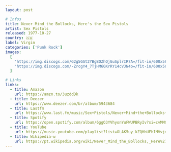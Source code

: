 ```yaml
---
layout: post

# Infos
title: Never Mind the Bollocks, Here's the Sex Pistols
artist: Sex Pistols
released: 1977-10-27
country: 🇬🇧
label: Virgin
categories: ['Punk Rock']
images:
  [
    'https://img.discogs.com/G2g5GSt2YBgBOZhQjGuSplrIR7A=/fit-in/600x566/filters:strip_icc():format(jpeg):mode_rgb():quality(90)/discogs-images/R-2558425-1377106336-4419.jpeg.jpg',
    'https://img.discogs.com/-ZrcgY4_7TjHM6GKrRY14cVJN4o=/fit-in/600x566/filters:strip_icc():format(jpeg):mode_rgb():quality(90)/discogs-images/R-2558425-1377106376-3291.jpeg.jpg',
  ]

# Links
links:
  - title: Amazon
    url: https://amzn.to/3uzddDk
  - title: Deezer
    url: https://www.deezer.com/br/album/5943684
  - title: Lastfm
    url: https://www.last.fm/music/Sex+Pistols/Never+Mind+the+Bollocks+Here%27s+the+Sex+Pistols
  - title: Spotify
    url: https://open.spotify.com/album/6ggO3YVhyonYuFWUPBRyIv?si=cvMMGivXTpGPdQ377sJEeA
  - title: YouTube
    url: https://music.youtube.com/playlist?list=OLAK5uy_kZQHhUFhIMVvjv7WaBcI3jxW7E-dtesN4
  - title: Wikipedia-w
    url: https://pt.wikipedia.org/wiki/Never_Mind_the_Bollocks,_Here%27s_the_Sex_Pistols
---
```

